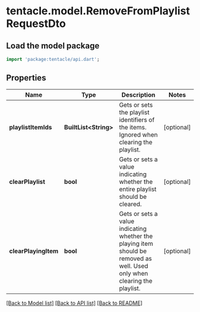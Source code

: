 # tentacle.model.RemoveFromPlaylistRequestDto

## Load the model package
```dart
import 'package:tentacle/api.dart';
```

## Properties
Name | Type | Description | Notes
------------ | ------------- | ------------- | -------------
**playlistItemIds** | **BuiltList&lt;String&gt;** | Gets or sets the playlist identifiers of the items. Ignored when clearing the playlist. | [optional] 
**clearPlaylist** | **bool** | Gets or sets a value indicating whether the entire playlist should be cleared. | [optional] 
**clearPlayingItem** | **bool** | Gets or sets a value indicating whether the playing item should be removed as well. Used only when clearing the playlist. | [optional] 

[[Back to Model list]](../README.md#documentation-for-models) [[Back to API list]](../README.md#documentation-for-api-endpoints) [[Back to README]](../README.md)


